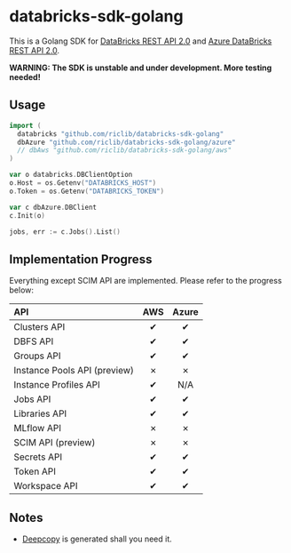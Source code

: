 # databricks-sdk-golang

This is a Golang SDK for [DataBricks REST API 2.0](https://docs.databricks.com/api/latest/index.html#) and [Azure DataBricks REST API 2.0](https://docs.azuredatabricks.net/api/latest/index.html).

**WARNING: The SDK is unstable and under development. More testing needed!**

## Usage

```go
import (
  databricks "github.com/riclib/databricks-sdk-golang"
  dbAzure "github.com/riclib/databricks-sdk-golang/azure"
  // dbAws "github.com/riclib/databricks-sdk-golang/aws"
)

var o databricks.DBClientOption
o.Host = os.Getenv("DATABRICKS_HOST")
o.Token = os.Getenv("DATABRICKS_TOKEN")

var c dbAzure.DBClient
c.Init(o)

jobs, err := c.Jobs().List()
```

## Implementation Progress

Everything except SCIM API are implemented. Please refer to the progress below:

| API  | AWS | Azure |
| :--- | :---: | :---: |
| Clusters API | ✔ | ✔ |
| DBFS API | ✔ | ✔ |
| Groups API | ✔ | ✔ |
| Instance Pools API (preview) | ✗ | ✗ |
| Instance Profiles API | ✔ | N/A |
| Jobs API | ✔ | ✔ |
| Libraries API | ✔ | ✔ |
| MLflow API | ✗ | ✗ |
| SCIM API (preview) | ✗ | ✗ |
| Secrets API | ✔ | ✔ |
| Token API | ✔ | ✔ |
| Workspace API | ✔ | ✔ |

## Notes

- [Deepcopy](https://godoc.org/k8s.io/gengo/examples/deepcopy-gen) is generated shall you need it.